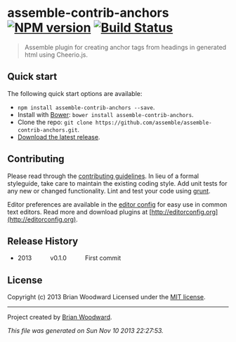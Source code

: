 # assemble-contrib-anchors [![NPM version](https://badge.fury.io/js/assemble-contrib-anchors.png)](http://badge.fury.io/js/assemble-contrib-anchors)  [![Build Status](true.png)](true)

> Assemble plugin for creating anchor tags from headings in generated html using Cheerio.js.

## Quick start

The following quick start options are available:

* `npm install assemble-contrib-anchors --save`.
* Install with [Bower](http://bower.io): `bower install assemble-contrib-anchors`.
* Clone the repo: `git clone https://github.com/assemble/assemble-contrib-anchors.git`.
* [Download the latest release](https://github.com/assemble/assemble-contrib-anchors/archive/master.zip).


## Contributing

Please read through the [contributing guidelines](CONTRIBUTING.md). In lieu of a formal styleguide, take care to maintain the existing coding style. Add unit tests for any new or changed functionality. Lint and test your code using [grunt](http://gruntjs.com/).

Editor preferences are available in the [editor config](.editorconfig) for easy use in common text editors. Read more and download plugins at [http://editorconfig.org](http://editorconfig.org).

## Release History

 * 2013   v0.1.0   First commit

## License
Copyright (c) 2013 Brian Woodward
Licensed under the [MIT license](LICENSE-MIT).


***

Project created by [Brian Woodward](https://github.com/doowb).

_This file was generated on Sun Nov 10 2013 22:27:53._
